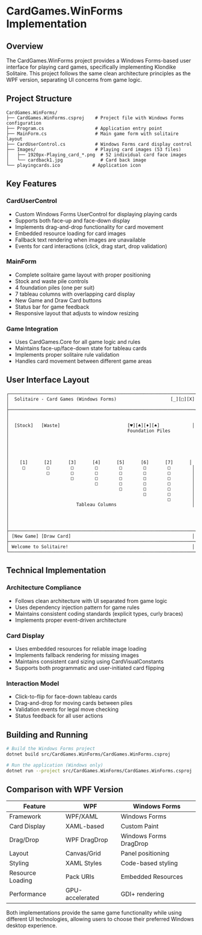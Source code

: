 # CardGames.WinForms Implementation

## Overview

The CardGames.WinForms project provides a Windows Forms-based user interface for playing card games, specifically implementing Klondike Solitaire. This project follows the same clean architecture principles as the WPF version, separating UI concerns from game logic.

## Project Structure

```
CardGames.WinForms/
├── CardGames.WinForms.csproj    # Project file with Windows Forms configuration
├── Program.cs                   # Application entry point
├── MainForm.cs                  # Main game form with solitaire layout
├── CardUserControl.cs           # Windows Forms card display control
├── Images/                      # Playing card images (53 files)
│   ├── 1920px-Playing_card_*.png  # 52 individual card face images
│   └── cardback1.jpg              # Card back image
└── playingcards.ico            # Application icon
```

## Key Features

### CardUserControl
- Custom Windows Forms UserControl for displaying playing cards
- Supports both face-up and face-down display
- Implements drag-and-drop functionality for card movement
- Embedded resource loading for card images
- Fallback text rendering when images are unavailable
- Events for card interactions (click, drag start, drop validation)

### MainForm
- Complete solitaire game layout with proper positioning
- Stock and waste pile controls
- 4 foundation piles (one per suit)
- 7 tableau columns with overlapping card display
- New Game and Draw Card buttons
- Status bar for game feedback
- Responsive layout that adjusts to window resizing

### Game Integration
- Uses CardGames.Core for all game logic and rules
- Maintains face-up/face-down state for tableau cards
- Implements proper solitaire rule validation
- Handles card movement between different game areas

## User Interface Layout

```
┌─────────────────────────────────────────────────────────────────────┐
│  Solitaire - Card Games (Windows Forms)                    [_][□][X] │
├─────────────────────────────────────────────────────────────────────┤
│                                                                     │
│  [Stock]   [Waste]                         [♥][♣][♦][♠]            │
│                                            Foundation Piles          │
│                                                                     │
│                                                                     │
│    [1]      [2]      [3]      [4]      [5]      [6]      [7]      │
│     □        □        □        □        □        □        □        │
│              □        □        □        □        □        □        │
│                       □        □        □        □        □        │
│                                □        □        □        □        │
│                                         □        □        □        │
│                                                  □        □        │
│                                                           □        │
│                         Tableau Columns                            │
│                                                                     │
│                                                                     │
├─────────────────────────────────────────────────────────────────────┤
│ [New Game] [Draw Card]                                             │
├─────────────────────────────────────────────────────────────────────┤
│ Welcome to Solitaire!                                              │
└─────────────────────────────────────────────────────────────────────┘
```

## Technical Implementation

### Architecture Compliance
- Follows clean architecture with UI separated from game logic
- Uses dependency injection pattern for game rules
- Maintains consistent coding standards (explicit types, curly braces)
- Implements proper event-driven architecture

### Card Display
- Uses embedded resources for reliable image loading
- Implements fallback rendering for missing images
- Maintains consistent card sizing using CardVisualConstants
- Supports both programmatic and user-initiated card flipping

### Interaction Model
- Click-to-flip for face-down tableau cards
- Drag-and-drop for moving cards between piles
- Validation events for legal move checking
- Status feedback for all user actions

## Building and Running

```bash
# Build the Windows Forms project
dotnet build src/CardGames.WinForms/CardGames.WinForms.csproj

# Run the application (Windows only)
dotnet run --project src/CardGames.WinForms/CardGames.WinForms.csproj
```

## Comparison with WPF Version

| Feature | WPF | Windows Forms |
|---------|-----|---------------|
| Framework | WPF/XAML | Windows Forms |
| Card Display | XAML-based | Custom Paint |
| Drag/Drop | WPF DragDrop | Windows Forms DragDrop |
| Layout | Canvas/Grid | Panel positioning |
| Styling | XAML Styles | Code-based styling |
| Resource Loading | Pack URIs | Embedded Resources |
| Performance | GPU-accelerated | GDI+ rendering |

Both implementations provide the same game functionality while using different UI technologies, allowing users to choose their preferred Windows desktop experience.
